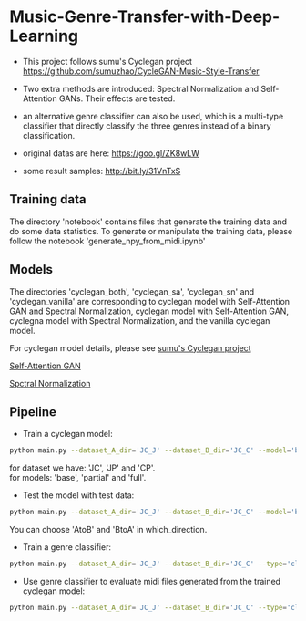 # Music-Genre-Transfer-with-Deep-Learning

- This project follows sumu's Cyclegan project https://github.com/sumuzhao/CycleGAN-Music-Style-Transfer

- Two extra methods are introduced: Spectral Normalization and Self-Attention GANs. Their effects are tested.

- an alternative genre classifier can also be used, which is a multi-type classifier that directly classify the three genres instead of a binary classification.

- original datas are here: https://goo.gl/ZK8wLW

- some result samples: http://bit.ly/31VnTxS

## Training data
The directory 'notebook' contains files that generate the training data and do some data statistics.
To generate or manipulate the training data, please follow the notebook 'generate_npy_from_midi.ipynb'

## Models
The directories 'cyclegan_both', 'cyclegan_sa', 'cyclegan_sn' and 'cyclegan_vanilla' are corresponding to cyclegan model with Self-Attention GAN and Spectral Normalization, cyclegan model with Self-Attention GAN, cyclegna model with Spectral Normalization, and the vanilla cyclegan model.

For cyclegan model details, please see [sumu's Cyclegan project](https://github.com/sumuzhao/CycleGAN-Music-Style-Transfer)

[Self-Attention GAN](https://arxiv.org/abs/1805.08318)

[Spctral Normalization](https://arxiv.org/abs/1802.05957)

## Pipeline
- Train a cyclegan model:
```bash
python main.py --dataset_A_dir='JC_J' --dataset_B_dir='JC_C' --model='base'
```
for dataset we have: 'JC', 'JP' and 'CP'.  
for models: 'base', 'partial' and 'full'. 

- Test the model with test data:
```bash
python main.py --dataset_A_dir='JC_J' --dataset_B_dir='JC_C' --model='base' --phase='test' --which_direction='AtoB'
```
You can choose 'AtoB' and 'BtoA' in which_direction. 

- Train a genre classifier:
```bash
python main.py --dataset_A_dir='JC_J' --dataset_B_dir='JC_C' --type='classifier'
```

- Use genre classifier to evaluate midi files generated from the trained cyclegan model:
```bash
python main.py --dataset_A_dir='JC_J' --dataset_B_dir='JC_C' --type='classifier' --model='base' --phase='test' --which_direction='AtoB'

